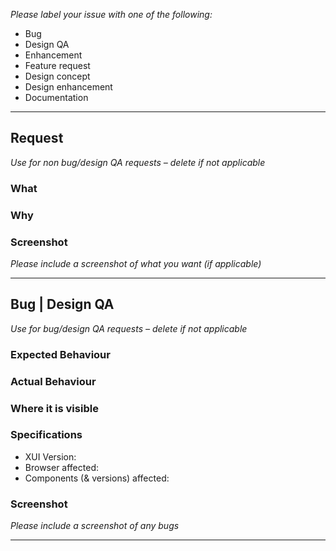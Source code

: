 *Please label your issue with one of the following:*

- Bug
- Design QA
- Enhancement
- Feature request
- Design concept
- Design enhancement
- Documentation

---

## Request
*Use for non bug/design QA requests – delete if not applicable*

### What

### Why 

### Screenshot
*Please include a screenshot of what you want (if applicable)*

---

## Bug | Design QA
*Use for bug/design QA requests – delete if not applicable*

### Expected Behaviour


### Actual Behaviour


### Where it is visible


### Specifications

  - XUI Version:
  - Browser affected:
  - Components (& versions) affected: 
  
### Screenshot

*Please include a screenshot of any bugs*

---
